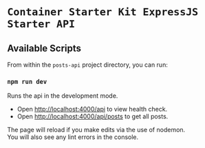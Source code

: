 # `Container Starter Kit ExpressJS Starter API`

## Available Scripts

From within the `posts-api` project directory, you can run:

### `npm run dev`

Runs the api in the development mode.<br />
* Open [http://localhost:4000/api](http://localhost:4000/api) to view health check.
* Open [http://localhost:4000/api/posts](http://localhost:4000/api/posts) to get all posts.

The page will reload if you make edits via the use of nodemon.<br />
You will also see any lint errors in the console.

